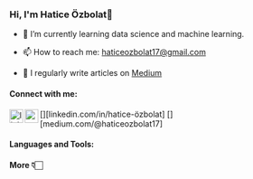 ### Hi, I'm Hatice Özbolat👋


- 🌱 I’m currently learning data science and machine learning.

- 📫 How to reach me: haticeozbolat17@gmail.com

- 📝 I regularly write articles on  [Medium](medium.com/@haticeozbolat17)


#### Connect with me:

[<img align="left" alt="linkedin | LinkedIn" width="24px" src="https://raw.githubusercontent.com/peterthehan/peterthehan/master/assets/linkedin.svg" />][linkedin.com/in/hatice-özbolat]
[<img align="left" alt="medium | Medium" width="24px" src="https://raw.githubusercontent.com/peterthehan/peterthehan/master/assets/medium.svg" />][medium.com/@haticeozbolat17]


#### Languages and Tools:



#### More 👇🏻


